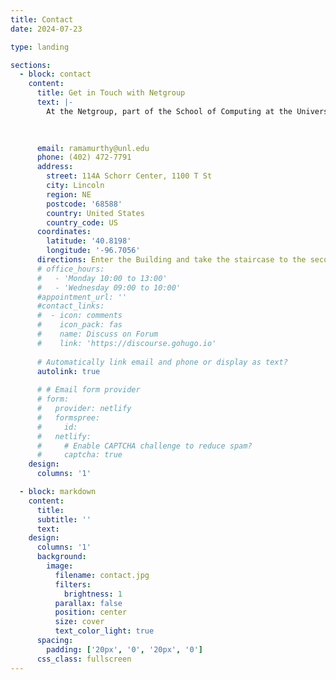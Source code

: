 ```yaml
---
title: Contact
date: 2024-07-23

type: landing

sections:
  - block: contact
    content:
      title: Get in Touch with Netgroup
      text: |-
        At the Netgroup, part of the School of Computing at the University of Nebraska-Lincoln, we are dedicated to advancing the field of networking through innovative research. Our team focuses on designing efficient, scalable, reliable, and secure network architectures and systems. Whether you’re interested in Optical Networks, Peer-to-Peer Networks, Software-Defined Networks, or Network Security, we welcome collaborations and inquiries. Contact us today to explore opportunities in networking research and innovation. 
        
        

      email: ramamurthy@unl.edu
      phone: (402) 472-7791
      address:
        street: 114A Schorr Center, 1100 T St
        city: Lincoln
        region: NE
        postcode: '68588'
        country: United States
        country_code: US
      coordinates:
        latitude: '40.8198'
        longitude: '-96.7056'
      directions: Enter the Building and take the staircase to the second floor. Office 213 on Floor 2.
      # office_hours:
      #   - 'Monday 10:00 to 13:00'
      #   - 'Wednesday 09:00 to 10:00'
      #appointment_url: ''
      #contact_links:
      #  - icon: comments
      #    icon_pack: fas
      #    name: Discuss on Forum
      #    link: 'https://discourse.gohugo.io'
    
      # Automatically link email and phone or display as text?
      autolink: true
    
      # # Email form provider
      # form:
      #   provider: netlify
      #   formspree:
      #     id:
      #   netlify:
      #     # Enable CAPTCHA challenge to reduce spam?
      #     captcha: true
    design:
      columns: '1'

  - block: markdown
    content:
      title:
      subtitle: ''
      text:
    design:
      columns: '1'
      background:
        image: 
          filename: contact.jpg
          filters:
            brightness: 1
          parallax: false
          position: center
          size: cover
          text_color_light: true
      spacing:
        padding: ['20px', '0', '20px', '0']
      css_class: fullscreen
---
```

